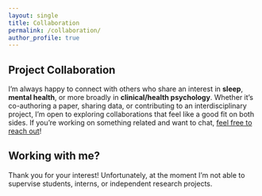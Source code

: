 ```yaml
---
layout: single
title: Collaboration
permalink: /collaboration/
author_profile: true
---
```

## Project Collaboration

I’m always happy to connect with others who share an interest in **sleep**, **mental health**, or more broadly in **clinical/health psychology**. Whether it’s co-authoring a paper, sharing data, or contributing to an interdisciplinary project, I’m open to exploring collaborations that feel like a good fit on both sides. If you’re working on something related and want to chat, [feel free to reach out](mailto:contact@drforrestcheung.com)!

## Working with me?

Thank you for your interest! Unfortunately, at the moment I’m not able to supervise students, interns, or independent research projects.